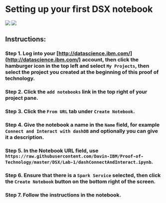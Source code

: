 # Setting up your first DSX notebook

[<img src="https://raw.githubusercontent.com/Davin-IBM/Proof-of-Technology/master/DSX/Lab-1/images/DSX.png"/>](http://datascience.ibm.com/) [<img src="https://raw.githubusercontent.com/Davin-IBM/Proof-of-Technology/master/DSX/Lab-1/images/jupyter.png"/>](http://jupyter.org/index.html)

## Instructions:

### Step 1.  Log into your [http://datascience.ibm.com/](http://datascience.ibm.com/) account, then click the hamburger icon in the top left and select `My Projects`, then select the project you created at the beginning of this proof of technology.

### Step 2.  Click the `add notebooks` link in the top right of your project pane.

### Step 3.  Click the `From URL` tab under `Create Notebook`.

### Step 4.  Give the notebook a name in the `Name` field, for example `Connect and Interact with dashDB` and optionally you can give it a description.

### Step 5.  In the Notebook URL field, use `https://raw.githubusercontent.com/Davin-IBM/Proof-of-Technology/master/DSX/Lab-1/dashConnectAndInteract.ipynb`.

### Step 6.  Ensure that there is a `Spark Service` selected, then click the `Create Notebook` button on the bottom right of the screen.

### Step 7.  Follow the instructions in the notebook.
